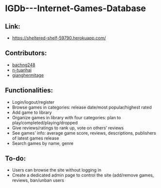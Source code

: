 # IGDb---Internet-Games-Database

## Link:
- https://sheltered-shelf-59790.herokuapp.com/

## Contributors:
- [bachng248](https://github.com/bachng248)
- [n-tuanhai](https://github.com/n-tuanhai)
- [gianghermitage](https://github.com/gianghermitage)

## Functionalities:
- Login/logout/register
- Browse games in categories: release date/most popular/highest rated
- Add game to library
- Organize games in library with four categories: plan to play/completed/playing/dropped
- Give reviews/ratings to rank up, vote on others’ reviews
- See games’ info: average game score, reviews, descriptions, publishers of latest games release
- Search games by name, genre

## To-do:
- Users can browse the site without logging in
- Create a dedicated admin page to control the site (add/remove games, reviews, ban/unban users
